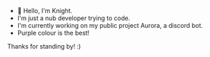 - 👋 Hello, I'm Knight.
- I'm just a nub developer trying to code.
- I'm currently working on my public project Aurora, a discord bot. 
- Purple colour is the best!

Thanks for standing by! :)
